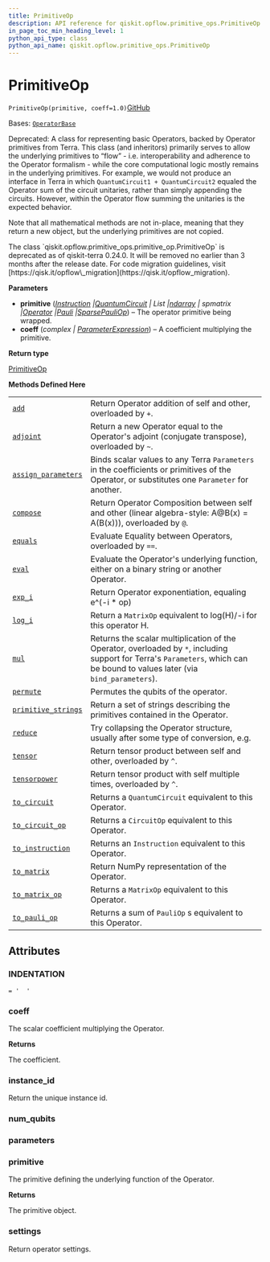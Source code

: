 ```yaml
---
title: PrimitiveOp
description: API reference for qiskit.opflow.primitive_ops.PrimitiveOp
in_page_toc_min_heading_level: 1
python_api_type: class
python_api_name: qiskit.opflow.primitive_ops.PrimitiveOp
---
```


# PrimitiveOp

<span id="qiskit.opflow.primitive_ops.PrimitiveOp" />

`PrimitiveOp(primitive, coeff=1.0)`[GitHub](https://github.com/qiskit/qiskit/tree/stable/0.24/qiskit/opflow/primitive_ops/primitive_op.py "view source code")

Bases: [`OperatorBase`](qiskit.opflow.OperatorBase "qiskit.opflow.operator_base.OperatorBase")

Deprecated: A class for representing basic Operators, backed by Operator primitives from Terra. This class (and inheritors) primarily serves to allow the underlying primitives to “flow” - i.e. interoperability and adherence to the Operator formalism - while the core computational logic mostly remains in the underlying primitives. For example, we would not produce an interface in Terra in which `QuantumCircuit1 + QuantumCircuit2` equaled the Operator sum of the circuit unitaries, rather than simply appending the circuits. However, within the Operator flow summing the unitaries is the expected behavior.

Note that all mathematical methods are not in-place, meaning that they return a new object, but the underlying primitives are not copied.

<Admonition title="Deprecated since version 0.24.0" type="danger">
  The class `qiskit.opflow.primitive_ops.primitive_op.PrimitiveOp` is deprecated as of qiskit-terra 0.24.0. It will be removed no earlier than 3 months after the release date. For code migration guidelines, visit [https://qisk.it/opflow\_migration](https://qisk.it/opflow_migration).
</Admonition>

**Parameters**

*   **primitive** ([*Instruction*](qiskit.circuit.Instruction "qiskit.circuit.instruction.Instruction")  *|*[*QuantumCircuit*](qiskit.circuit.QuantumCircuit "qiskit.circuit.quantumcircuit.QuantumCircuit")  *| List |*[*ndarray*](https://numpy.org/doc/stable/reference/generated/numpy.ndarray.html#numpy.ndarray "(in NumPy v1.25)")  *| spmatrix |*[*Operator*](qiskit.quantum_info.Operator "qiskit.quantum_info.operators.operator.Operator")  *|*[*Pauli*](qiskit.quantum_info.Pauli "qiskit.quantum_info.operators.symplectic.pauli.Pauli")  *|*[*SparsePauliOp*](qiskit.quantum_info.SparsePauliOp "qiskit.quantum_info.operators.symplectic.sparse_pauli_op.SparsePauliOp")) – The operator primitive being wrapped.
*   **coeff** (*complex |* [*ParameterExpression*](qiskit.circuit.ParameterExpression "qiskit.circuit.parameterexpression.ParameterExpression")) – A coefficient multiplying the primitive.

**Return type**

[PrimitiveOp](#qiskit.opflow.primitive_ops.PrimitiveOp "qiskit.opflow.primitive_ops.PrimitiveOp")

**Methods Defined Here**

|                                                                                                                                              |                                                                                                                                                                               |
| -------------------------------------------------------------------------------------------------------------------------------------------- | ----------------------------------------------------------------------------------------------------------------------------------------------------------------------------- |
| [`add`](qiskit.opflow.primitive_ops.PrimitiveOp#add "qiskit.opflow.primitive_ops.PrimitiveOp.add")                                           | Return Operator addition of self and other, overloaded by `+`.                                                                                                                |
| [`adjoint`](qiskit.opflow.primitive_ops.PrimitiveOp#adjoint "qiskit.opflow.primitive_ops.PrimitiveOp.adjoint")                               | Return a new Operator equal to the Operator's adjoint (conjugate transpose), overloaded by `~`.                                                                               |
| [`assign_parameters`](qiskit.opflow.primitive_ops.PrimitiveOp#assign_parameters "qiskit.opflow.primitive_ops.PrimitiveOp.assign_parameters") | Binds scalar values to any Terra `Parameters` in the coefficients or primitives of the Operator, or substitutes one `Parameter` for another.                                  |
| [`compose`](qiskit.opflow.primitive_ops.PrimitiveOp#compose "qiskit.opflow.primitive_ops.PrimitiveOp.compose")                               | Return Operator Composition between self and other (linear algebra-style: A\@B(x) = A(B(x))), overloaded by `@`.                                                              |
| [`equals`](qiskit.opflow.primitive_ops.PrimitiveOp#equals "qiskit.opflow.primitive_ops.PrimitiveOp.equals")                                  | Evaluate Equality between Operators, overloaded by `==`.                                                                                                                      |
| [`eval`](qiskit.opflow.primitive_ops.PrimitiveOp#eval "qiskit.opflow.primitive_ops.PrimitiveOp.eval")                                        | Evaluate the Operator's underlying function, either on a binary string or another Operator.                                                                                   |
| [`exp_i`](qiskit.opflow.primitive_ops.PrimitiveOp#exp_i "qiskit.opflow.primitive_ops.PrimitiveOp.exp_i")                                     | Return Operator exponentiation, equaling e^(-i \* op)                                                                                                                         |
| [`log_i`](qiskit.opflow.primitive_ops.PrimitiveOp#log_i "qiskit.opflow.primitive_ops.PrimitiveOp.log_i")                                     | Return a `MatrixOp` equivalent to log(H)/-i for this operator H.                                                                                                              |
| [`mul`](qiskit.opflow.primitive_ops.PrimitiveOp#mul "qiskit.opflow.primitive_ops.PrimitiveOp.mul")                                           | Returns the scalar multiplication of the Operator, overloaded by `*`, including support for Terra's `Parameters`, which can be bound to values later (via `bind_parameters`). |
| [`permute`](qiskit.opflow.primitive_ops.PrimitiveOp#permute "qiskit.opflow.primitive_ops.PrimitiveOp.permute")                               | Permutes the qubits of the operator.                                                                                                                                          |
| [`primitive_strings`](qiskit.opflow.primitive_ops.PrimitiveOp#primitive_strings "qiskit.opflow.primitive_ops.PrimitiveOp.primitive_strings") | Return a set of strings describing the primitives contained in the Operator.                                                                                                  |
| [`reduce`](qiskit.opflow.primitive_ops.PrimitiveOp#reduce "qiskit.opflow.primitive_ops.PrimitiveOp.reduce")                                  | Try collapsing the Operator structure, usually after some type of conversion, e.g.                                                                                            |
| [`tensor`](qiskit.opflow.primitive_ops.PrimitiveOp#tensor "qiskit.opflow.primitive_ops.PrimitiveOp.tensor")                                  | Return tensor product between self and other, overloaded by `^`.                                                                                                              |
| [`tensorpower`](qiskit.opflow.primitive_ops.PrimitiveOp#tensorpower "qiskit.opflow.primitive_ops.PrimitiveOp.tensorpower")                   | Return tensor product with self multiple times, overloaded by `^`.                                                                                                            |
| [`to_circuit`](qiskit.opflow.primitive_ops.PrimitiveOp#to_circuit "qiskit.opflow.primitive_ops.PrimitiveOp.to_circuit")                      | Returns a `QuantumCircuit` equivalent to this Operator.                                                                                                                       |
| [`to_circuit_op`](qiskit.opflow.primitive_ops.PrimitiveOp#to_circuit_op "qiskit.opflow.primitive_ops.PrimitiveOp.to_circuit_op")             | Returns a `CircuitOp` equivalent to this Operator.                                                                                                                            |
| [`to_instruction`](qiskit.opflow.primitive_ops.PrimitiveOp#to_instruction "qiskit.opflow.primitive_ops.PrimitiveOp.to_instruction")          | Returns an `Instruction` equivalent to this Operator.                                                                                                                         |
| [`to_matrix`](qiskit.opflow.primitive_ops.PrimitiveOp#to_matrix "qiskit.opflow.primitive_ops.PrimitiveOp.to_matrix")                         | Return NumPy representation of the Operator.                                                                                                                                  |
| [`to_matrix_op`](qiskit.opflow.primitive_ops.PrimitiveOp#to_matrix_op "qiskit.opflow.primitive_ops.PrimitiveOp.to_matrix_op")                | Returns a `MatrixOp` equivalent to this Operator.                                                                                                                             |
| [`to_pauli_op`](qiskit.opflow.primitive_ops.PrimitiveOp#to_pauli_op "qiskit.opflow.primitive_ops.PrimitiveOp.to_pauli_op")                   | Returns a sum of `PauliOp` s equivalent to this Operator.                                                                                                                     |

## Attributes

<span id="qiskit.opflow.primitive_ops.PrimitiveOp.INDENTATION" />

### INDENTATION

`= '  '`

<span id="qiskit.opflow.primitive_ops.PrimitiveOp.coeff" />

### coeff

The scalar coefficient multiplying the Operator.

**Returns**

The coefficient.

<span id="qiskit.opflow.primitive_ops.PrimitiveOp.instance_id" />

### instance\_id

Return the unique instance id.

<span id="qiskit.opflow.primitive_ops.PrimitiveOp.num_qubits" />

### num\_qubits

<span id="qiskit.opflow.primitive_ops.PrimitiveOp.parameters" />

### parameters

<span id="qiskit.opflow.primitive_ops.PrimitiveOp.primitive" />

### primitive

The primitive defining the underlying function of the Operator.

**Returns**

The primitive object.

<span id="qiskit.opflow.primitive_ops.PrimitiveOp.settings" />

### settings

Return operator settings.


